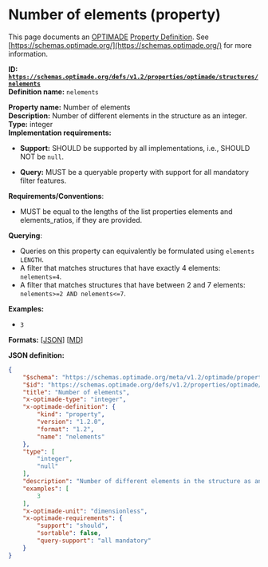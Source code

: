 # Number of elements (property)

This page documents an [OPTIMADE](https://www.optimade.org/) [Property Definition](https://schemas.optimade.org/#definitions). See [https://schemas.optimade.org/](https://schemas.optimade.org/) for more information.

**ID: [`https://schemas.optimade.org/defs/v1.2/properties/optimade/structures/nelements`](https://schemas.optimade.org/defs/v1.2/properties/optimade/structures/nelements)**  
**Definition name:** `nelements`

**Property name:** Number of elements  
**Description:** Number of different elements in the structure as an integer.  
**Type:** integer  
**Implementation requirements:**  
- **Support:** SHOULD be supported by all implementations, i.e., SHOULD NOT be `null`.  

- **Query:** MUST be a queryable property with support for all mandatory filter features.  

**Requirements/Conventions**:

- MUST be equal to the lengths of the list properties elements and elements_ratios, if they are provided.

**Querying**:

- Queries on this property can equivalently be formulated using `elements LENGTH`.
- A filter that matches structures that have exactly 4 elements: `nelements=4`.
- A filter that matches structures that have between 2 and 7 elements: `nelements>=2 AND nelements<=7`.

**Examples:**

- `3`

**Formats:** [[JSON](nelements.json)] [[MD](nelements.md)]

**JSON definition:**

``` json
{
    "$schema": "https://schemas.optimade.org/meta/v1.2/optimade/property_definition.md",
    "$id": "https://schemas.optimade.org/defs/v1.2/properties/optimade/structures/nelements",
    "title": "Number of elements",
    "x-optimade-type": "integer",
    "x-optimade-definition": {
        "kind": "property",
        "version": "1.2.0",
        "format": "1.2",
        "name": "nelements"
    },
    "type": [
        "integer",
        "null"
    ],
    "description": "Number of different elements in the structure as an integer.\n\n**Requirements/Conventions**:\n\n- MUST be equal to the lengths of the list properties elements and elements_ratios, if they are provided.\n\n**Querying**:\n\n- Queries on this property can equivalently be formulated using `elements LENGTH`.\n- A filter that matches structures that have exactly 4 elements: `nelements=4`.\n- A filter that matches structures that have between 2 and 7 elements: `nelements>=2 AND nelements<=7`.",
    "examples": [
        3
    ],
    "x-optimade-unit": "dimensionless",
    "x-optimade-requirements": {
        "support": "should",
        "sortable": false,
        "query-support": "all mandatory"
    }
}
```